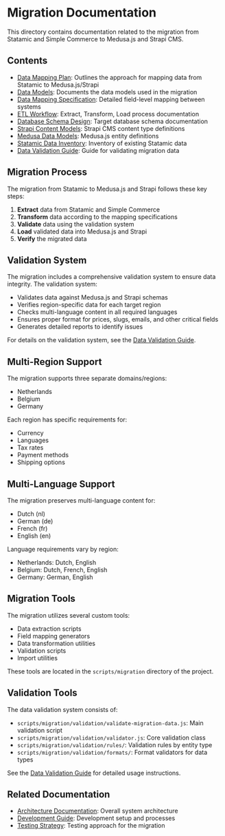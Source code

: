 # Migration Documentation

This directory contains documentation related to the migration from Statamic and Simple Commerce to Medusa.js and Strapi CMS.

## Contents

- [Data Mapping Plan](./data-mapping-plan.md): Outlines the approach for mapping data from Statamic to Medusa.js/Strapi
- [Data Models](./data-models.md): Documents the data models used in the migration
- [Data Mapping Specification](./data-mapping-specification.md): Detailed field-level mapping between systems
- [ETL Workflow](./etl-workflow.md): Extract, Transform, Load process documentation
- [Database Schema Design](./database-schema-design.md): Target database schema documentation
- [Strapi Content Models](./strapi-content-models.md): Strapi CMS content type definitions
- [Medusa Data Models](./medusa-data-models.md): Medusa.js entity definitions
- [Statamic Data Inventory](./statamic-data-inventory.md): Inventory of existing Statamic data
- [Data Validation Guide](./data-validation-guide.md): Guide for validating migration data

## Migration Process

The migration from Statamic to Medusa.js and Strapi follows these key steps:

1. **Extract** data from Statamic and Simple Commerce
2. **Transform** data according to the mapping specifications
3. **Validate** data using the validation system
4. **Load** validated data into Medusa.js and Strapi
5. **Verify** the migrated data

## Validation System

The migration includes a comprehensive validation system to ensure data integrity. The validation system:

- Validates data against Medusa.js and Strapi schemas
- Verifies region-specific data for each target region
- Checks multi-language content in all required languages
- Ensures proper format for prices, slugs, emails, and other critical fields
- Generates detailed reports to identify issues

For details on the validation system, see the [Data Validation Guide](./data-validation-guide.md).

## Multi-Region Support

The migration supports three separate domains/regions:
- Netherlands
- Belgium
- Germany

Each region has specific requirements for:
- Currency
- Languages
- Tax rates
- Payment methods
- Shipping options

## Multi-Language Support

The migration preserves multi-language content for:
- Dutch (nl)
- German (de)
- French (fr)
- English (en)

Language requirements vary by region:
- Netherlands: Dutch, English
- Belgium: Dutch, French, English
- Germany: German, English

## Migration Tools

The migration utilizes several custom tools:
- Data extraction scripts
- Field mapping generators
- Data transformation utilities
- Validation scripts
- Import utilities

These tools are located in the `scripts/migration` directory of the project.

## Validation Tools

The data validation system consists of:
- `scripts/migration/validation/validate-migration-data.js`: Main validation script
- `scripts/migration/validation/validator.js`: Core validation class 
- `scripts/migration/validation/rules/`: Validation rules by entity type
- `scripts/migration/validation/formats/`: Format validators for data types

See the [Data Validation Guide](./data-validation-guide.md) for detailed usage instructions.

## Related Documentation

- [Architecture Documentation](../architecture/): Overall system architecture
- [Development Guide](../development/): Development setup and processes
- [Testing Strategy](../testing/): Testing approach for the migration 